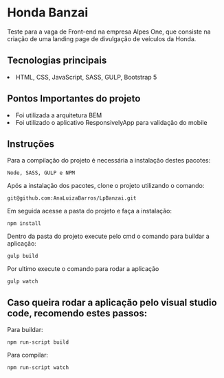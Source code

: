 # Honda Banzai 

Teste para a vaga de Front-end na empresa Alpes One, que consiste na criação de uma landing page de divulgação de veículos da Honda.


## Tecnologias principais

<li>HTML, CSS, JavaScript, SASS, GULP, Bootstrap 5</li>

## Pontos Importantes do projeto

<li>Foi utilizada a arquitetura BEM</li>
<li>Foi utilizado o aplicativo ResponsivelyApp para validação do mobile </li>

## Instruções

Para a compilação do projeto é necessária a instalação destes pacotes:

`Node, SASS, GULP e NPM`

Após a instalação dos pacotes, clone o projeto utilizando o comando:

`git@github.com:AnaLuizaBarros/LpBanzai.git`

Em seguida acesse a pasta do projeto e faça a instalação:

`npm install`

Dentro da pasta do projeto execute pelo cmd o comando para buildar a aplicação:

`gulp build`

Por ultimo execute o comando para rodar a aplicação

`gulp watch`

## Caso queira rodar a aplicação pelo visual studio code, recomendo estes passos: 

Para buildar:

`npm run-script build`

Para compilar:

`npm run-script watch`
